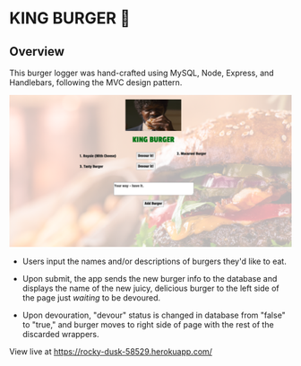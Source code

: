 # KING BURGER 🍔

## Overview

This burger logger was hand-crafted using MySQL, Node, Express, and Handlebars, following the MVC design pattern.

![Image](public/assets/img/king-burger.png)

- Users input the names and/or descriptions of burgers they'd like to eat.

- Upon submit, the app sends the new burger info to the database and displays the name of the new juicy, delicious burger to the left side of the page just _waiting_ to be devoured.

- Upon devouration, "devour" status is changed in database from "false" to "true," and burger moves to right side of page with the rest of the discarded wrappers.

View live at https://rocky-dusk-58529.herokuapp.com/
